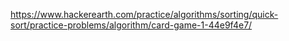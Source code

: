 https://www.hackerearth.com/practice/algorithms/sorting/quick-sort/practice-problems/algorithm/card-game-1-44e9f4e7/
